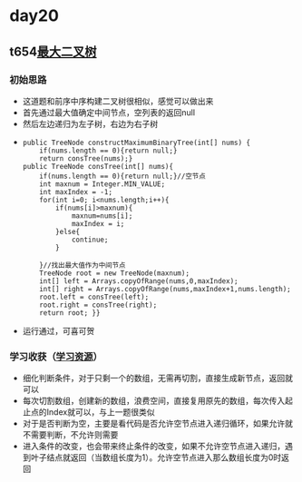 # day20
## t654[最大二叉树](https://leetcode.cn/problems/maximum-binary-tree/)
### 初始思路
  - 这道题和前序中序构建二叉树很相似，感觉可以做出来
  - 首先通过最大值确定中间节点，空列表的返回null
  - 然后左边递归为左子树，右边为右子树
  - ```  class Solution {
    public TreeNode constructMaximumBinaryTree(int[] nums) {
        if(nums.length == 0){return null;}
        return consTree(nums);}
    public TreeNode consTree(int[] nums){
        if(nums.length == 0){return null;}//空节点
        int maxnum = Integer.MIN_VALUE;
        int maxIndex = -1;
        for(int i=0; i<nums.length;i++){
            if(nums[i]>maxnum){
                maxnum=nums[i];
                maxIndex = i;
            }else{
                continue;
            }

        }//找出最大值作为中间节点
        TreeNode root = new TreeNode(maxnum);
        int[] left = Arrays.copyOfRange(nums,0,maxIndex);
        int[] right = Arrays.copyOfRange(nums,maxIndex+1,nums.length);
        root.left = consTree(left);
        root.right = consTree(right);
        return root; }} 
      ```
 - 运行通过，可喜可贺
### 学习收获（[学习资源](https://programmercarl.com/0654.%E6%9C%80%E5%A4%A7%E4%BA%8C%E5%8F%89%E6%A0%91.html)）
  - 细化判断条件，对于只剩一个的数组，无需再切割，直接生成新节点，返回就可以
  - 每次切割数组，创建新的数组，浪费空间，直接复用原先的数组，每次传入起止点的Index就可以，与上一题很类似
  - 对于是否判断为空，主要是看代码是否允许空节点进入递归循环，如果允许就不需要判断，不允许则需要
  - 进入条件的改变，也会带来终止条件的改变，如果不允许空节点进入递归，遇到叶子结点就返回（当数组长度为1）。允许空节点进入那么数组长度为0时返回
  
